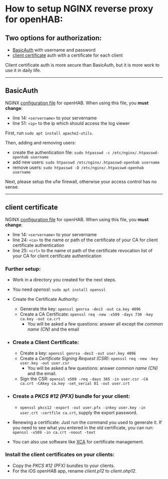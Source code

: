 # How to setup NGINX reverse proxy for openHAB:

## Two options for authorization:
* [BasicAuth](#BasicAuth) with username and password
* [client certificate](#client-certificate) auth with a certificate for each client

Client certificate auth is more secure than BasicAuth, but it is more work to use it in daily life.
***
## BasicAuth

NGINX [configuration file](/openhab/reverse-proxy/openhab-basicauth) for openHAB.
When using this file, you __must change__:
* line 14: ``<servername>`` to your servername
* line 51: ``<ip>`` to the ip which should access the log viewer

First, run ``sudo apt install apache2-utils``.

Then, adding and removing users:
* create the authentication file: ``sudo htpasswd -c /etc/nginx/.htpasswd-openhab username``
* add new users: ``sudo htpasswd /etc/nginx/.htpasswd-openhab username``
* remove users: ``sudo htpasswd -D /etc/nginx/.htpasswd-openhab username``

Next, please setup the ufw firewall, otherwise your access control has no sense.

***
## client certificate

NGINX [configuration file](/openhab/reverse-proxy/openhab-clientcert) for openHAB. When using this file, you __must change__:
* line 14: ``<servername>`` to your servername
* line 24: ``<ca>`` to the name or path of the certificate of your CA for client certificate authentication
* line 25: ``<crl>`` to the name ot path of the certificate revocation list of your CA for client certificate authentication

### Further setup:
* Work in a directory you created for the next steps.
* You need _openssl_: ``sudo apt install openssl``
* Create the Certificate Authority:
  * Generate the key: ``openssl genrsa -des3 -out ca.key 4096``
  * Create a CA Certificate: ``openssl req -new -x509 -days 730 -key ca.key -out ca.crt``
    * You will be asked a few questions: answer all except the _common name (CN)_ and the email
* ### Create a Client Certificate:
  * Create a key: ``openssl genrsa -des3 -out user.key 4096``
  * Create a _Certificate Signing Request (CSR)_: ``openssl req -new -key user.key -out user.csr``
    * You will be asked a few questions: answer _common name (CN)_ and the email.
  * Sign the CSR: ``openssl x509 -req -days 365 -in user.csr -CA ca.crt -CAkey ca.key -set_serial 01 -out user.crt``

* ### Create a _PKCS #12 (PFX)_ bundle for your client:
  * ``openssl pkcs12 -export -out user.pfx -inkey user.key -in user.crt -certfile ca.crt``, supply the export password.


* Renewing a certificate: Just run the command you used to generate it. If you need to see what you entered in the old certificate, you can run: ``openssl -x509 -in ca.crt -noout -text``

* You can also use software like [XCA](https://hohnstaedt.de/xca/) for certificate management. 

### Install the client certificates on your clients:
* Copy the _PKCS #12 (PFX)_ bundles to your clients.
* For the iOS openHAB app, rename _client.p12_ to _client.ohp12_.